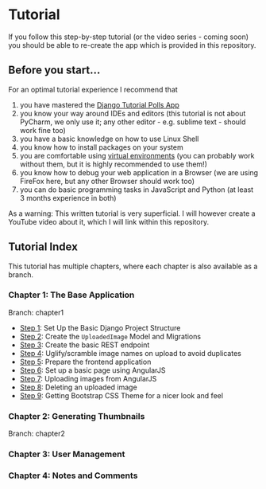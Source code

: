 # Tutorial
If you follow this step-by-step tutorial (or the video series - coming soon) you should be able to re-create the app which is provided in this repository.

## Before you start...

For an optimal tutorial experience I recommend that
 1. you have mastered the [Django Tutorial Polls App](https://docs.djangoproject.com/en/1.10/intro/tutorial01/)
 1. you know your way around IDEs and editors (this tutorial is not about PyCharm, we only use it; any other editor - e.g. sublime text - should work fine too)
 1. you have a basic knowledge on how to use Linux Shell
 1. you know how to install packages on your system
 1. you are comfortable using [virtual environments](http://docs.python-guide.org/en/latest/dev/virtualenvs/) (you can probably work without them, but it is highly recommended to use them!)
 1. you know how to debug your web application in a Browser (we are using FireFox here, but any other Browser should work too)
 1. you can do basic programming tasks in JavaScript and Python (at least 3 months experience in both)
 
As a warning: This written tutorial is very superficial. I will however create a YouTube video about it, which I will link within this repository.

## Tutorial Index
This tutorial has multiple chapters, where each chapter is also available as a branch. 

### Chapter 1: The Base Application
Branch: chapter1

 * [Step 1](chapter1/step1.md): Set Up the Basic Django Project Structure
 * [Step 2](chapter1/step2.md): Create the `UploadedImage` Model and Migrations
 * [Step 3](chapter1/step3.md): Create the basic REST endpoint
 * [Step 4](chapter1/step4.md): Uglify/scramble image names on upload to avoid duplicates
 * [Step 5](chapter1/step5.md): Prepare the frontend application
 * [Step 6](chapter1/step6.md): Set up a basic page using AngularJS
 * [Step 7](chapter1/step7.md): Uploading images from AngularJS
 * [Step 8](chapter1/step8.md): Deleting an uploaded image
 * [Step 9](chapter1/step9.md): Getting Bootstrap CSS Theme for a nicer look and feel
 
 
### Chapter 2: Generating Thumbnails
Branch: chapter2

### Chapter 3: User Management


### Chapter 4: Notes and Comments